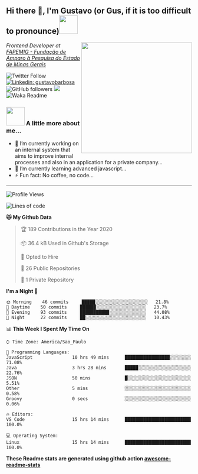 <h2>Hi there 👋, I'm Gustavo (or Gus, if it is too difficult to pronounce)<img src="https://media.giphy.com/media/RMAnPMLrnOVhWuvusR/giphy.gif" width="50"></h2>
<img src="https://media.giphy.com/media/bi6RQ5x3tqoSI/giphy.gif" align="right" width="300">
<p><em>Frontend Developer at <a href="https://fapemig.br/pt/">FAPEMIG - Fundação de Amparo à Pesquisa do Estado de Minas Gerais</a>
</em></p>

![Twitter Follow](https://img.shields.io/twitter/follow/GustavoBFig?label=Follow)
[![Linkedin: gustavobarbosa](https://img.shields.io/badge/-gustavo-blue?style=flat-square&logo=Linkedin&logoColor=white&link=https://www.linkedin.com/in/gustavo-barbosa-4a457178/?locale=en_US)](https://www.linkedin.com/in/gustavo-barbosa-4a457178/?locale=en_US)
![GitHub followers](https://img.shields.io/github/followers/gusbdev?label=Follow&style=social)
![](https://visitor-badge.glitch.me/badge?page_id=gusbdev.gusbdev)
![Waka Readme](https://github.com/anmol098/anmol098/workflows/Waka%20Readme/badge.svg)

### <img src="https://media.giphy.com/media/LRUSX9oaSmuKW3n4Ax/giphy.gif" width="50"> A little more about me...  

- 🔭 I’m currently working on an internal system that aims to improve internal processes and also in an application for a private company...
- 🌱 I’m currently learning advanced javascript...
- ⚡ Fun fact: No coffee, no code...

---
<!--START_SECTION:waka-->
![Profile Views](http://img.shields.io/badge/Profile%20Views-29-blue)

![Lines of code](https://img.shields.io/badge/From%20Hello%20World%20I%27ve%20Written-1.6%20million%20lines%20of%20code-blue)

**🐱 My Github Data** 

> 🏆 189 Contributions in the Year 2020
 > 
> 📦 36.4 kB Used in Github's Storage 
 > 
> 💼 Opted to Hire
 > 
> 📜 26 Public Repositories
 > 
> 🔑 1 Private Repository 
 > 
**I'm a Night 🦉** 

```text
🌞 Morning    46 commits     █████░░░░░░░░░░░░░░░░░░░░   21.8% 
🌆 Daytime    50 commits     ██████░░░░░░░░░░░░░░░░░░░   23.7% 
🌃 Evening    93 commits     ███████████░░░░░░░░░░░░░░   44.08% 
🌙 Night      22 commits     ██░░░░░░░░░░░░░░░░░░░░░░░   10.43%

```


📊 **This Week I Spent My Time On** 

```text
⌚︎ Time Zone: America/Sao_Paulo

💬 Programming Languages: 
JavaScript               10 hrs 49 mins      █████████████████░░░░░░░░   71.08% 
Java                     3 hrs 28 mins       █████░░░░░░░░░░░░░░░░░░░░   22.76% 
JSON                     50 mins             █░░░░░░░░░░░░░░░░░░░░░░░░   5.51% 
Other                    5 mins              ░░░░░░░░░░░░░░░░░░░░░░░░░   0.58% 
Groovy                   0 secs              ░░░░░░░░░░░░░░░░░░░░░░░░░   0.06%

🔥 Editors: 
VS Code                  15 hrs 14 mins      █████████████████████████   100.0%

💻 Operating System: 
Linux                    15 hrs 14 mins      █████████████████████████   100.0%

```


<!--END_SECTION:waka-->

**These Readme stats are generated using github action [awesome-readme-stats](https://github.com/anmol098/waka-readme-stats)**

